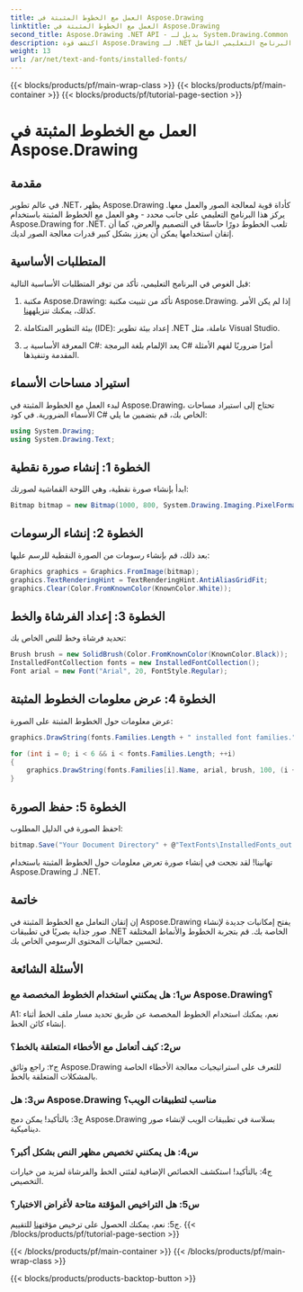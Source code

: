 ```yaml
---
title: العمل مع الخطوط المثبتة في Aspose.Drawing
linktitle: العمل مع الخطوط المثبتة في Aspose.Drawing
second_title: Aspose.Drawing .NET API - بديل لـ System.Drawing.Common
description: اكتشف قوة Aspose.Drawing لـ .NET في معالجة الخطوط المثبتة. عزز مهارات معالجة الصور لديك من خلال هذا البرنامج التعليمي الشامل.
weight: 13
url: /ar/net/text-and-fonts/installed-fonts/
---
```


{{< blocks/products/pf/main-wrap-class >}}
{{< blocks/products/pf/main-container >}}
{{< blocks/products/pf/tutorial-page-section >}}

# العمل مع الخطوط المثبتة في Aspose.Drawing

## مقدمة

في عالم تطوير .NET، يظهر Aspose.Drawing كأداة قوية لمعالجة الصور والعمل معها. يركز هذا البرنامج التعليمي على جانب محدد - وهو العمل مع الخطوط المثبتة باستخدام Aspose.Drawing for .NET. تلعب الخطوط دورًا حاسمًا في التصميم والعرض، كما أن إتقان استخدامها يمكن أن يعزز بشكل كبير قدرات معالجة الصور لديك.

## المتطلبات الأساسية

قبل الغوص في البرنامج التعليمي، تأكد من توفر المتطلبات الأساسية التالية:

1.  مكتبة Aspose.Drawing: تأكد من تثبيت مكتبة Aspose.Drawing. إذا لم يكن الأمر كذلك، يمكنك تنزيله[هنا](https://releases.aspose.com/drawing/net/).

2. بيئة التطوير المتكاملة (IDE): إعداد بيئة تطوير .NET عاملة، مثل Visual Studio.

3. المعرفة الأساسية بـ C#: يعد الإلمام بلغة البرمجة C# أمرًا ضروريًا لفهم الأمثلة المقدمة وتنفيذها.

## استيراد مساحات الأسماء

لبدء العمل مع الخطوط المثبتة في Aspose.Drawing، تحتاج إلى استيراد مساحات الأسماء الضرورية. في كود C# الخاص بك، قم بتضمين ما يلي:

```csharp
using System.Drawing;
using System.Drawing.Text;
```

## الخطوة 1: إنشاء صورة نقطية

ابدأ بإنشاء صورة نقطية، وهي اللوحة القماشية لصورتك:

```csharp
Bitmap bitmap = new Bitmap(1000, 800, System.Drawing.Imaging.PixelFormat.Format32bppPArgb);
```

## الخطوة 2: إنشاء الرسومات

بعد ذلك، قم بإنشاء رسومات من الصورة النقطية للرسم عليها:

```csharp
Graphics graphics = Graphics.FromImage(bitmap);
graphics.TextRenderingHint = TextRenderingHint.AntiAliasGridFit;
graphics.Clear(Color.FromKnownColor(KnownColor.White));
```

## الخطوة 3: إعداد الفرشاة والخط

تحديد فرشاة وخط للنص الخاص بك:

```csharp
Brush brush = new SolidBrush(Color.FromKnownColor(KnownColor.Black));
InstalledFontCollection fonts = new InstalledFontCollection();
Font arial = new Font("Arial", 20, FontStyle.Regular);
```

## الخطوة 4: عرض معلومات الخطوط المثبتة

عرض معلومات حول الخطوط المثبتة على الصورة:

```csharp
graphics.DrawString(fonts.Families.Length + " installed font families.", arial, brush, 100, 100);

for (int i = 0; i < 6 && i < fonts.Families.Length; ++i)
{
    graphics.DrawString(fonts.Families[i].Name, arial, brush, 100, (i + 2) * 100);
}
```

## الخطوة 5: حفظ الصورة

احفظ الصورة في الدليل المطلوب:

```csharp
bitmap.Save("Your Document Directory" + @"TextFonts\InstalledFonts_out.png");
```

تهانينا! لقد نجحت في إنشاء صورة تعرض معلومات حول الخطوط المثبتة باستخدام Aspose.Drawing لـ .NET.

## خاتمة

إن إتقان التعامل مع الخطوط المثبتة في Aspose.Drawing يفتح إمكانيات جديدة لإنشاء صور جذابة بصريًا في تطبيقات .NET الخاصة بك. قم بتجربة الخطوط والأنماط المختلفة لتحسين جماليات المحتوى الرسومي الخاص بك.

## الأسئلة الشائعة

### س1: هل يمكنني استخدام الخطوط المخصصة مع Aspose.Drawing؟

A1: نعم، يمكنك استخدام الخطوط المخصصة عن طريق تحديد مسار ملف الخط أثناء إنشاء كائن الخط.

### س2: كيف أتعامل مع الأخطاء المتعلقة بالخط؟

ج٢: راجع وثائق Aspose.Drawing للتعرف على استراتيجيات معالجة الأخطاء الخاصة بالمشكلات المتعلقة بالخط.

### س3: هل Aspose.Drawing مناسب لتطبيقات الويب؟

ج3: بالتأكيد! يمكن دمج Aspose.Drawing بسلاسة في تطبيقات الويب لإنشاء صور ديناميكية.

### س4: هل يمكنني تخصيص مظهر النص بشكل أكبر؟

ج4: بالتأكيد! استكشف الخصائص الإضافية لفئتي الخط والفرشاة لمزيد من خيارات التخصيص.

### س5: هل التراخيص المؤقتة متاحة لأغراض الاختبار؟

 ج5: نعم، يمكنك الحصول على ترخيص مؤقت[هنا](https://purchase.aspose.com/temporary-license/) للتقييم.
{{< /blocks/products/pf/tutorial-page-section >}}

{{< /blocks/products/pf/main-container >}}
{{< /blocks/products/pf/main-wrap-class >}}

{{< blocks/products/products-backtop-button >}}
